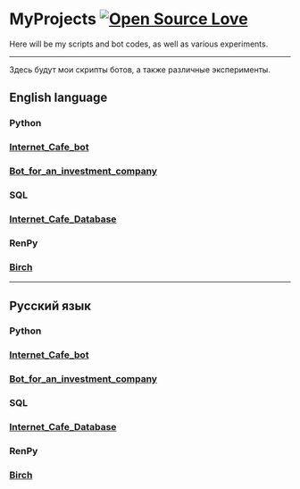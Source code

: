 # MyProjects [![Open Source Love](https://firstcontributions.github.io/open-source-badges/badges/open-source-v1/open-source.png)](https://github.com/firstcontributions/open-source-badges)
Here will be my scripts and bot codes, as well as various experiments.

_____________________________

Здесь будут мои скрипты ботов, а также различные эксперименты.

## English language
### Python 
### [Internet_Cafe_bot](Python/Telebots/Bot_for_an_investment_company/Internet_cafe_bot_en.md)
### [Bot_for_an_investment_company](Python/Telebots/Bot_for_an_investment_company/Bot_for_an_investment_company_en.md)
### SQL
### [Internet_Cafe_Database](SQL/Internet_cafe/Internet_cafe_database_en.md)
### RenPy
### [Birch](RenPy/Birch_Scripts/Birch_Doc_en.md)

_____________________________

## Русский язык
### Python
### [Internet_Cafe_bot](Python/Telebots/Internet_cafe_bot_ru.md)
### [Bot_for_an_investment_company](Python/Telebots/Bot_for_an_investment_company/Bot_for_an_investment_company_ru.md)
### SQL
### [Internet_Cafe_Database](SQL/Internet_cafe/Internet_cafe_database_ru.md)
### RenPy
### [Birch](RenPy/Birch_Scripts/Birch_Doc_ru.md)
